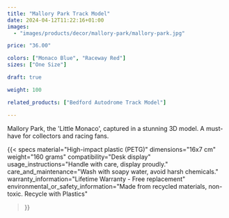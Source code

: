 ```yaml
---
title: "Mallory Park Track Model"
date: 2024-04-12T11:22:16+01:00
images:
  - "images/products/decor/mallory-park/mallory-park.jpg"

price: "36.00"

colors: ["Monaco Blue", "Raceway Red"]
sizes: ["One Size"]

draft: true

weight: 100

related_products: ["Bedford Autodrome Track Model"]

---
```


Mallory Park, the 'Little Monaco', captured in a stunning 3D model. A must-have for collectors and racing fans.

{{< specs
    material="High-impact plastic (PETG)"
    dimensions="16x7 cm"
    weight="160 grams"
    compatibility="Desk display"
    usage_instructions="Handle with care, display proudly."
    care_and_maintenance="Wash with soapy water, avoid harsh chemicals."
    warranty_information="Lifetime Warranty - Free replacement"
    environmental_or_safety_information="Made from recycled materials, non-toxic. Recycle with Plastics"
>}}
